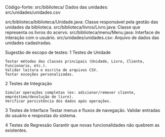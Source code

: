 Código-fonte: src/biblioteca/
Dados das unidades: src/unidades/unidades.csv

src/biblioteca/biblioteca/Unidade.java: Classe responsável pela gestão das unidades da biblioteca.
src/biblioteca/livros/Livro.java: Classe que representa os livros do acervo.
src/biblioteca/menu/Menu.java: Interface de interação com o usuário.
src/unidades/unidades.csv: Arquivo de dados das unidades cadastradas.


Sugestão de escopo de testes:
1 Testes de Unidade

    Testar métodos das classes principais (Unidade, Livro, Cliente, Funcionario, etc.).
    Validar leitura e escrita de arquivos CSV.
    Testar exceções personalizadas.

2 Testes de Integração

    Simular operações completas (ex: adicionar/remover cliente, empréstimo/devolução de livro).
    Verificar persistência dos dados após operações.

3 Testes de Interface
    Testar menus e fluxos de navegação.
    Validar entradas do usuário e respostas do sistema.

4 Testes de Regressão
    Garantir que novas funcionalidades não quebrem as existentes.